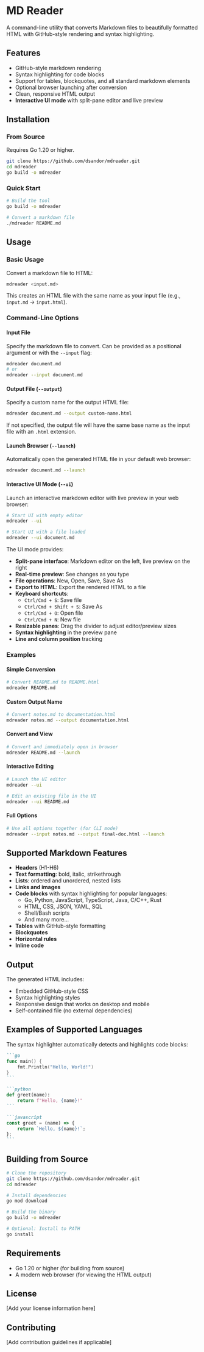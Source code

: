 # MD Reader

A command-line utility that converts Markdown files to beautifully formatted HTML with GitHub-style rendering and syntax highlighting.

## Features

- GitHub-style markdown rendering
- Syntax highlighting for code blocks
- Support for tables, blockquotes, and all standard markdown elements
- Optional browser launching after conversion
- Clean, responsive HTML output
- **Interactive UI mode** with split-pane editor and live preview

## Installation

### From Source

Requires Go 1.20 or higher.

```bash
git clone https://github.com/dsandor/mdreader.git
cd mdreader
go build -o mdreader
```

### Quick Start

```bash
# Build the tool
go build -o mdreader

# Convert a markdown file
./mdreader README.md
```

## Usage

### Basic Usage

Convert a markdown file to HTML:

```bash
mdreader <input.md>
```

This creates an HTML file with the same name as your input file (e.g., `input.md` → `input.html`).

### Command-Line Options

#### Input File

Specify the markdown file to convert. Can be provided as a positional argument or with the `--input` flag:

```bash
mdreader document.md
# or
mdreader --input document.md
```

#### Output File (`--output`)

Specify a custom name for the output HTML file:

```bash
mdreader document.md --output custom-name.html
```

If not specified, the output file will have the same base name as the input file with an `.html` extension.

#### Launch Browser (`--launch`)

Automatically open the generated HTML file in your default web browser:

```bash
mdreader document.md --launch
```

#### Interactive UI Mode (`--ui`)

Launch an interactive markdown editor with live preview in your web browser:

```bash
# Start UI with empty editor
mdreader --ui

# Start UI with a file loaded
mdreader --ui document.md
```

The UI mode provides:
- **Split-pane interface**: Markdown editor on the left, live preview on the right
- **Real-time preview**: See changes as you type
- **File operations**: New, Open, Save, Save As
- **Export to HTML**: Export the rendered HTML to a file
- **Keyboard shortcuts**:
  - `Ctrl/Cmd + S`: Save file
  - `Ctrl/Cmd + Shift + S`: Save As
  - `Ctrl/Cmd + O`: Open file
  - `Ctrl/Cmd + N`: New file
- **Resizable panes**: Drag the divider to adjust editor/preview sizes
- **Syntax highlighting** in the preview pane
- **Line and column position** tracking

### Examples

#### Simple Conversion
```bash
# Convert README.md to README.html
mdreader README.md
```

#### Custom Output Name
```bash
# Convert notes.md to documentation.html
mdreader notes.md --output documentation.html
```

#### Convert and View
```bash
# Convert and immediately open in browser
mdreader README.md --launch
```

#### Interactive Editing
```bash
# Launch the UI editor
mdreader --ui

# Edit an existing file in the UI
mdreader --ui README.md
```

#### Full Options
```bash
# Use all options together (for CLI mode)
mdreader --input notes.md --output final-doc.html --launch
```

## Supported Markdown Features

- **Headers** (H1-H6)
- **Text formatting**: bold, italic, strikethrough
- **Lists**: ordered and unordered, nested lists
- **Links and images**
- **Code blocks** with syntax highlighting for popular languages:
  - Go, Python, JavaScript, TypeScript, Java, C/C++, Rust
  - HTML, CSS, JSON, YAML, SQL
  - Shell/Bash scripts
  - And many more...
- **Tables** with GitHub-style formatting
- **Blockquotes**
- **Horizontal rules**
- **Inline code**

## Output

The generated HTML includes:

- Embedded GitHub-style CSS
- Syntax highlighting styles
- Responsive design that works on desktop and mobile
- Self-contained file (no external dependencies)

## Examples of Supported Languages

The syntax highlighter automatically detects and highlights code blocks:

````markdown
```go
func main() {
    fmt.Println("Hello, World!")
}
```

```python
def greet(name):
    return f"Hello, {name}!"
```

```javascript
const greet = (name) => {
    return `Hello, ${name}!`;
};
```
````

## Building from Source

```bash
# Clone the repository
git clone https://github.com/dsandor/mdreader.git
cd mdreader

# Install dependencies
go mod download

# Build the binary
go build -o mdreader

# Optional: Install to PATH
go install
```

## Requirements

- Go 1.20 or higher (for building from source)
- A modern web browser (for viewing the HTML output)

## License

[Add your license information here]

## Contributing

[Add contribution guidelines if applicable]
